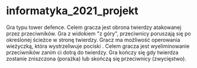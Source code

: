 # informatyka_2021_projekt
Gra typu tower defence.
Celem gracza jest obrona twierdzy atakowanej przez przeciwników. Gra z widokiem "z góry", przeciwnicy poruszają się po określonej ścieżce w stronę twierdzy.
Gracz ma możliwość operowania wieżyczką, która wystrzeliwuje pociski .
Celem gracza jest wyeliminowanie przeciwników zanim ci dotrą do twierdzy.
Gra kończy się gdy twierdza zostanie zniszczona (porażka) lub skończą się przeciwnicy (zwycięstwo).

